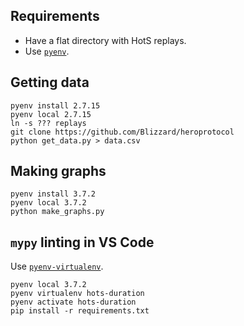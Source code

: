 ## Requirements

- Have a flat directory with HotS replays.
- Use [`pyenv`](https://github.com/pyenv/pyenv).


## Getting data

    pyenv install 2.7.15
    pyenv local 2.7.15
    ln -s ??? replays
    git clone https://github.com/Blizzard/heroprotocol
    python get_data.py > data.csv


## Making graphs

    pyenv install 3.7.2
    pyenv local 3.7.2
    python make_graphs.py


## `mypy` linting in VS Code

Use [`pyenv-virtualenv`](https://github.com/pyenv/pyenv-virtualenv).

    pyenv local 3.7.2
    pyenv virtualenv hots-duration
    pyenv activate hots-duration
    pip install -r requirements.txt
